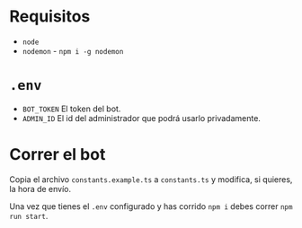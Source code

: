# Requisitos

- `node`
- `nodemon` - `npm i -g nodemon`

# `.env`

- `BOT_TOKEN` El token del bot.
- `ADMIN_ID` El id del administrador que podrá usarlo privadamente.

# Correr el bot

Copia el archivo `constants.example.ts` a `constants.ts` y modifica, si quieres, la hora de envío.

Una vez que tienes el `.env` configurado y has corrido `npm i` debes correr `npm run start`.
